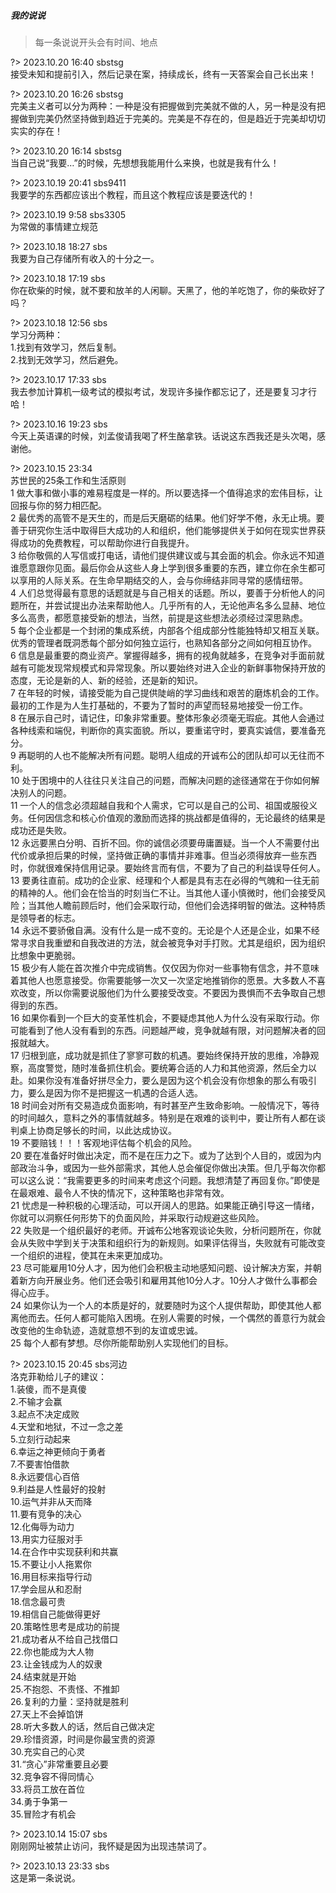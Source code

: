 ##### 我的说说

> 每一条说说开头会有时间、地点


?> 2023.10.20 16:40 sbstsg
<br/>接受未知和提前引入，然后记录在案，持续成长，终有一天答案会自己长出来！


?> 2023.10.20 16:26 sbstsg
<br/>完美主义者可以分为两种：一种是没有把握做到完美就不做的人，另一种是没有把握做到完美仍然坚持做到趋近于完美的。完美是不存在的，但是趋近于完美却切切实实的存在！


?> 2023.10.20 16:14 sbstsg
<br/>当自己说“我要…”的时候，先想想我能用什么来换，也就是我有什么！


?> 2023.10.19 20:41 sbs9411
<br/>我要学的东西都应该出个教程，而且这个教程应该是要迭代的！


?> 2023.10.19 9:58 sbs3305
<br/>为常做的事情建立规范


?> 2023.10.18 18:27 sbs
<br/>我要为自己存储所有收入的十分之一。


?> 2023.10.18 17:19 sbs
<br/>你在砍柴的时候，就不要和放羊的人闲聊。天黑了，他的羊吃饱了，你的柴砍好了吗？


?> 2023.10.18 12:56 sbs
<br/>学习分两种：
<br/>1.找到有效学习，然后复制。
<br/>2.找到无效学习，然后避免。


?> 2023.10.17 17:33 sbs
<br/>我去参加计算机一级考试的模拟考试，发现许多操作都忘记了，还是要复习才行哈！


?> 2023.10.16 19:23 sbs
<br/>今天上英语课的时候，刘孟俊请我喝了杯生酪拿铁。话说这东西我还是头次喝，感谢他。


?> 2023.10.15 23:34
<br/>苏世民的25条工作和生活原则
<br/>1 做大事和做小事的难易程度是一样的。所以要选择一个值得追求的宏伟目标，让回报与你的努力相匹配。
<br/>2 最优秀的高管不是天生的，而是后天磨砺的结果。他们好学不倦，永无止境。要善于研究你生活中取得巨大成功的人和组织，他们能够提供关于如何在现实世界获得成功的免费教程，可以帮助你进行自我提升。
<br/>3 给你敬佩的人写信或打电话，请他们提供建议或与其会面的机会。你永远不知道谁愿意跟你见面。最后你会从这些人身上学到很多重要的东西，建立你在余生都可以享用的人际关系。在生命早期结交的人，会与你缔结非同寻常的感情纽带。
<br/>4 人们总觉得最有意思的话题就是与自己相关的话题。所以，要善于分析他人的问题所在，并尝试提出办法来帮助他人。几乎所有的人，无论他声名多么显赫、地位多么高贵，都愿意接受新的想法，当然，前提是这些想法必须经过深思熟虑。
<br/>5 每个企业都是一个封闭的集成系统，内部各个组成部分性能独特却又相互关联。优秀的管理者既洞悉每个部分如何独立运行，也熟知各部分之间如何相互协作。
<br/>6 信息是最重要的商业资产。掌握得越多，拥有的视角就越多，在竞争对手面前就越有可能发现常规模式和异常现象。所以要始终对进入企业的新鲜事物保持开放的态度，无论是新的人、新的经验，还是新的知识。
<br/>7 在年轻的时候，请接受能为自己提供陡峭的学习曲线和艰苦的磨炼机会的工作。最初的工作是为人生打基础的，不要为了暂时的声望而轻易地接受一份工作。
<br/>8 在展示自己时，请记住，印象非常重要。整体形象必须毫无瑕疵。其他人会通过各种线索和端倪，判断你的真实面貌。所以，要重诺守时，要真实诚信，要准备充分。
<br/>9 再聪明的人也不能解决所有问题。聪明人组成的开诚布公的团队却可以无往而不利。
<br/>10 处于困境中的人往往只关注自己的问题，而解决问题的途径通常在于你如何解决别人的问题。
<br/>11 一个人的信念必须超越自我和个人需求，它可以是自己的公司、祖国或服役义务。任何因信念和核心价值观的激励而选择的挑战都是值得的，无论最终的结果是成功还是失败。
<br/>12 永远要黑白分明、百折不回。你的诚信必须要毋庸置疑。当一个人不需要付出代价或承担后果的时候，坚持做正确的事情并非难事。但当必须得放弃一些东西时，你就很难保持信用记录。要始终言而有信，不要为了自己的利益误导任何人。
<br/>13 要勇往直前。成功的企业家、经理和个人都是具有志在必得的气魄和一往无前的精神的人。他们会在恰当的时刻当仁不让。当其他人谨小慎微时，他们会接受风险；当其他人瞻前顾后时，他们会采取行动，但他们会选择明智的做法。这种特质是领导者的标志。
<br/>14 永远不要骄傲自满。没有什么是一成不变的。无论是个人还是企业，如果不经常寻求自我重塑和自我改进的方法，就会被竞争对手打败。尤其是组织，因为组织比想象中更脆弱。
<br/>15 极少有人能在首次推介中完成销售。仅仅因为你对一些事物有信念，并不意味着其他人也愿意接受。你需要能够一次又一次坚定地推销你的愿景。大多数人不喜欢改变，所以你需要说服他们为什么要接受改变。不要因为畏惧而不去争取自己想得到的东西。
<br/>16 如果你看到一个巨大的变革性机会，不要疑虑其他人为什么没有采取行动。你可能看到了他人没有看到的东西。问题越严峻，竞争就越有限，对问题解决者的回报就越大。
<br/>17 归根到底，成功就是抓住了寥寥可数的机遇。要始终保持开放的思维，冷静观察，高度警觉，随时准备抓住机会。要统筹合适的人力和其他资源，然后全力以赴。如果你没有准备好拼尽全力，要么是因为这个机会没有你想象的那么有吸引力，要么是因为你不是把握这一机遇的合适人选。
<br/>18 时间会对所有交易造成负面影响，有时甚至产生致命影响。一般情况下，等待的时间越久，意料之外的事情就越多。特别是在艰难的谈判中，要让所有人都在谈判桌上协商足够长的时间，以此达成协议。
<br/>19 不要赔钱！！！客观地评估每个机会的风险。
<br/>20 要在准备好时做出决定，而不是在压力之下。或为了达到个人目的，或因为内部政治斗争，或因为一些外部需求，其他人总会催促你做出决策。但几乎每次你都可以这么说：“我需要更多的时间来考虑这个问题。我想清楚了再回复你。”即使是在最艰难、最令人不快的情况下，这种策略也非常有效。
<br/>21 忧虑是一种积极的心理活动，可以开阔人的思路。如果能正确引导这一情绪，你就可以洞察任何形势下的负面风险，并采取行动规避这些风险。
<br/>22 失败是一个组织最好的老师。开诚布公地客观谈论失败，分析问题所在，你就会从失败中学到关于决策和组织行为的新规则。如果评估得当，失败就有可能改变一个组织的进程，使其在未来更加成功。
<br/>23 尽可能雇用10分人才，因为他们会积极主动地感知问题、设计解决方案，并朝着新方向开展业务。他们还会吸引和雇用其他10分人才。10分人才做什么事都会得心应手。
<br/>24 如果你认为一个人的本质是好的，就要随时为这个人提供帮助，即使其他人都离他而去。任何人都可能陷入困境。在别人需要的时候，一个偶然的善意行为就会改变他的生命轨迹，造就意想不到的友谊或忠诚。
<br/>25 每个人都有梦想。尽你所能帮助别人实现他们的目标。


?> 2023.10.15 20:45 sbs河边
<br/>洛克菲勒给儿子的建议：
<br/>1.装傻，而不是真傻
<br/>2.不输才会赢
<br/>3.起点不决定成败
<br/>4.天堂和地狱，不过一念之差
<br/>5.立刻行动起来
<br/>6.幸运之神更倾向于勇者
<br/>7.不要害怕借款
<br/>8.永远要信心百倍
<br/>9.利益是人性最好的投射
<br/>10.运气并非从天而降
<br/>11.要有竞争的决心
<br/>12.化侮辱为动力
<br/>13.用实力征服对手
<br/>14.在合作中实现获利和共赢
<br/>15.不要让小人拖累你
<br/>16.用目标来指导行动
<br/>17.学会屈从和忍耐
<br/>18.信念最可贵
<br/>19.相信自己能做得更好
<br/>20.策略性思考是成功的前提
<br/>21.成功者从不给自己找借口
<br/>22.你也能成为大人物
<br/>23.让金钱成为人的奴隶
<br/>24.结束就是开始
<br/>25.不抱怨、不责怪、不推卸
<br/>26.复利的力量：坚持就是胜利
<br/>27.天上不会掉馅饼
<br/>28.听大多数人的话，然后自己做决定
<br/>29.珍惜资源，时间是你最宝贵的资源
<br/>30.充实自己的心灵
<br/>31.“贪心”非常重要且必要
<br/>32.竞争容不得同情心
<br/>33.将员工放在首位
<br/>34.勇于争第一
<br/>35.冒险才有机会


?> 2023.10.14 15:07 sbs 
<br/> 刚刚网址被禁止访问，我怀疑是因为出现违禁词了。


?> 2023.10.13 23:33 sbs 
<br/> 这是第一条说说。














